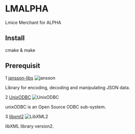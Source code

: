 # LMALPHA
Lmice Merchant for ALPHA

## Install
cmake & make

## Prerequisit

1  [jansson-libs](http://www.digip.org/jansson/) ![jansson]( http://json.org/img/json160.gif)

   Library for encoding, decoding and manipulating JSON data.

2 [UnixODBC](http://www.unixodbc.org) ![UnixODBC](http://www.unixodbc.org/unixodbc-logo-small2.png)

 unixODBC is an Open Source ODBC sub-system.

3 [libxml2](http://xmlsoft.org/index.html) ![LibXML2](http://xmlsoft.org/Libxml2-Logo-180x168.gif)

 libXML library version2.